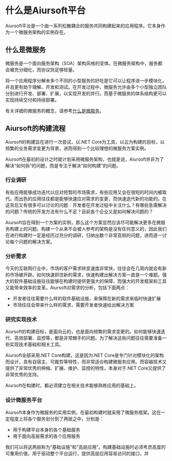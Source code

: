 # 什么是Aiursoft平台

Aiursoft平台是一个由一系列松散耦合的服务共同构建起来的应用程序。它本身作为一个微服务架构的实例存在。

## 什么是微服务

微服务是一个面向服务架构（SOA）架构风格的变体。在微服务架构中，服务都会被充分细化，而协议则足够轻量。

将一个应用程序分解未多个不同的小型服务的好吃是它可以让程序进一步模块化，并且更有助于理解、开发和测试。在开发过程中，微服务允许由多个小型独立团队分别进行开发、部署、扩展，以实现开发的并行。而基于微服务的体系结构更可以实现持续交付和持续部署。

有关详细的微服务的概念，请参考[什么是微服务](./What%20is%20Microservice.md)。

## Aiursoft的构建流程

Aiursoft的构建旨在进行一次尝试，以.NET Core为工具，以云为构建的目标，以频繁的业务需求变更为背景，进而得到一个比较理想的微服务方案实例。

Aiursoft在最初的设计之时就计划采用微服务架构，也就是说，Aiursoft并非为了解决“如何拆”的问题，而是专注于解决“如何构建”的问题。

### 行业调研

有些应用能够成功迭代以应对短暂的市场需求，有些应用又会在很短的时间内被取代。而出色的应用往往都是能够快速应对需求的变更，而快速迭代新的功能的。在这背后又有很多可以讨论的问题：开发者在开发过程中关注什么？有哪些急需解决的问题？传统的开发方法有什么不足？目前各个企业又是如何解决问题的？

Aiursoft旨在得到一个方案的实例，那么这个方案显然应该尽可能解决更多在微服务构建上的问题。构建一个从来不会被人参考的架构是没有任何意义的，因此我们在进行构建时一定是经历过充分的调研，归纳出数个非常高频的问题，进而逐一讨论每个问题的解决方案。

### 分析需求

今天的互联网行业中，市场的客户需求转变速度非常快，往往会在几周内就会有新的市场被开辟。如何快速抓住新的需求，快速构建出解决方案一直是一个难题。强大的软件基础设施往往能够在构建时提供更强大的保障，而强大的开发框架和工具又能带来效率的变革。Aiursoft对需求的分析，包括下面两点：

* 开发者往往需要什么样的软件基础设施，来保障在新的需求来临时快速扩展
* 市场往往会带来什么样的需求，需要开发者快速给出解决方案

### 研究实现技术

Aiursoft的构建目标，是面向云的，也是面向频繁的需求变更的。如何能够快速迭代、高效部署、监控等，都是非常棘手的问题。为了解决这些问题往往需要准备一些实现技术基础和相关工具。

Aiursoft全部采用.NET Core构建，这是因为.NET Core是专门针对模块化的架构而设计，具有自宿主、可裁剪等特性，而非常适合构建微服务应用。而容器技术又提供了非常优秀的伸缩、扩展、维护、监控的特性，本身对于.NET Core又提供了非常优秀的支持。

Aiursoft在构建时，都必须建立在相关技术能够熟练应用的基础上。

### 设计微服务平台

Aiursoft本身作为微服务的实用实例，在最初构建时就采用了微服务框架。这在一定程度上将各个服务划分到了两层之中，分别是：

* 用于构建平台本身的各个基础服务
* 用于面向高层需求的各个应用服务

我们可以将这两层称为“基础设施”和“高层应用”。构建基础设施时必须考虑高度的可重用价值，用于驱动整个平台运行，提供高层应用容易访问的接口，并